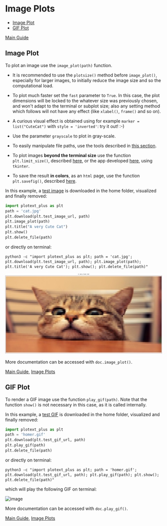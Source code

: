 # Image Plots

- [Image Plot](https://github.com/ccmitchellusa/plotext_plus/blob/master/docs/image.md#image-plot)
- [GIF Plot](https://github.com/ccmitchellusa/plotext_plus/blob/master/docs/image.md#gif-plot)

[Main Guide](https://github.com/ccmitchellusa/plotext_plus#guide)

## Image Plot

To plot an image use the `image_plot(path)` function. 

- It is recommended to use the `plotsize()` method before `image_plot()`, especially for larger images, to initially reduce the image size and so the computational load.

- To plot much faster set the `fast` parameter to `True`. In this case, the plot dimensions will be locked to the whatever size was previously chosen, and won't adapt to the terminal or subplot size; also any setting method which follows will not have any effect (like `xlabel()`, `frame()` and so on).

- A curious visual effect is obtained using for example `marker = list("CuteCat")` with `style = 'inverted'`: try it out! :-)

- Use the parameter `grayscale` to plot in gray-scale.

- To easily manipulate file paths, use the tools described in [this section](https://github.com/ccmitchellusa/plotext_plus/blob/master/docs/utilities.md#file-utilities).

- To plot images **beyond the terminal size** use the function `plt.limit_size()`, described [here](https://github.com/ccmitchellusa/plotext_plus/blob/master/docs/settings.md#plot-size), or the app developed [here](https://github.com/ccmitchellusa/plotext_plus/blob/master/docs/environments.md#tkinter), using `tkinter`.

- To save the result **in colors**, as an `html` page, use the function `plt.savefig()`, described [here](https://github.com/ccmitchellusa/plotext_plus/blob/master/docs/utilities.md#useful-functions).

In this example, a [test image](https://raw.githubusercontent.com/ccmitchellusa/plotext_plus/refs/heads/main/data/hist.png) is downloaded in the home folder, visualized and finally removed:

```python
import plotext_plus as plt
path = 'cat.jpg'
plt.download(plt.test_image_url, path)
plt.image_plot(path)
plt.title("A very Cute Cat")
plt.show()
plt.delete_file(path)
```

or directly on terminal:

```console
python3 -c "import plotext_plus as plt; path = 'cat.jpg'; plt.download(plt.test_image_url, path); plt.image_plot(path); plt.title('A very Cute Cat'); plt.show(); plt.delete_file(path)"
```

![image](https://raw.githubusercontent.com/ccmitchellusa/plotext_plus/master/data/image.png)

More documentation can be accessed with `doc.image_plot()`.

[Main Guide](https://github.com/ccmitchellusa/plotext_plus#guide), [Image Plots](https://github.com/ccmitchellusa/plotext_plus/blob/master/docs/image.md#image-plots)

## GIF Plot

To render a GIF image use the function `play_gif(path)`. Note that the function `show()` is not necessary in this case, as it is called internally.

In this example, a [test GIF](https://raw.githubusercontent.com/ccmitchellusa/plotext_plus/master/data/homer.gif) is downloaded in the home folder, visualized and finally removed:

```python
import plotext_plus as plt
path = 'homer.gif'
plt.download(plt.test_gif_url, path)
plt.play_gif(path)
plt.delete_file(path)
```

or directly on terminal:

```console
python3 -c "import plotext_plus as plt; path = 'homer.gif'; plt.download(plt.test_gif_url, path); plt.play_gif(path); plt.show(); plt.delete_file(path)"
```

which will play the following GIF on terminal:

![image](https://raw.githubusercontent.com/ccmitchellusa/plotext_plus/master/data/homer-rendered.gif)

More documentation can be accessed with `doc.play_gif()`.

[Main Guide](https://github.com/ccmitchellusa/plotext_plus#guide), [Image Plots](https://github.com/ccmitchellusa/plotext_plus/blob/master/docs/image.md#image-plots)